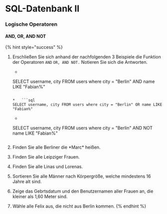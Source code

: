 # SQL-Datenbank II

### Logische Operatoren

#### AND, OR, AND NOT

{% hint style="success" %}
1. Erschließen Sie sich anhand der nachfolgenden 3 Beispiele die Funktion der Operatoren `AND` `OR, AND NOT.` Notieren Sie sich die Antworten.
   *   ```sql
     SELECT username, city FROM users where city = "Berlin" AND name LIKE "Fabian%"
     ```

   *   ```sql
     SELECT username, city FROM users where city = "Berlin" OR name LIKE "Fabian%"
     ```

   *   ```sql
     SELECT username, city FROM users where city = "Berlin" AND NOT name LIKE "Fabian%"
     ```
2. Finden Sie alle Berliner die \*Marc\* heißen.
3. Finden Sie alle Leipziger Frauen.
4. Finden Sie alle Linas und Lorenas.
5. Sortieren Sie alle Männer nach Körpergröße, welche mindestens 16 Jahre alt sind.
6. Zeige das Gebrtsdatum und den Benutzernamen aller Frauen an, die kleiner als 1,60 Meter sind.
7. Wähle alle Felix aus, die nicht aus Berlin kommen.
{% endhint %}



